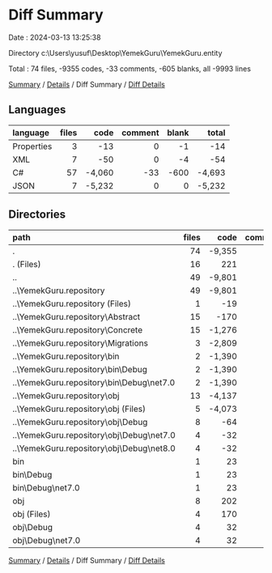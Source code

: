 # Diff Summary

Date : 2024-03-13 13:25:38

Directory c:\\Users\\yusuf\\Desktop\\YemekGuru\\YemekGuru.entity

Total : 74 files,  -9355 codes, -33 comments, -605 blanks, all -9993 lines

[Summary](results.md) / [Details](details.md) / Diff Summary / [Diff Details](diff-details.md)

## Languages
| language | files | code | comment | blank | total |
| :--- | ---: | ---: | ---: | ---: | ---: |
| Properties | 3 | -13 | 0 | -1 | -14 |
| XML | 7 | -50 | 0 | -4 | -54 |
| C# | 57 | -4,060 | -33 | -600 | -4,693 |
| JSON | 7 | -5,232 | 0 | 0 | -5,232 |

## Directories
| path | files | code | comment | blank | total |
| :--- | ---: | ---: | ---: | ---: | ---: |
| . | 74 | -9,355 | -33 | -605 | -9,993 |
| . (Files) | 16 | 221 | 0 | 25 | 246 |
| .. | 49 | -9,801 | -44 | -638 | -10,483 |
| ..\\YemekGuru.repository | 49 | -9,801 | -44 | -638 | -10,483 |
| ..\\YemekGuru.repository (Files) | 1 | -19 | 0 | -5 | -24 |
| ..\\YemekGuru.repository\\Abstract | 15 | -170 | -14 | -45 | -229 |
| ..\\YemekGuru.repository\\Concrete | 15 | -1,276 | -2 | -140 | -1,418 |
| ..\\YemekGuru.repository\\Migrations | 3 | -2,809 | -6 | -431 | -3,246 |
| ..\\YemekGuru.repository\\bin | 2 | -1,390 | 0 | 0 | -1,390 |
| ..\\YemekGuru.repository\\bin\\Debug | 2 | -1,390 | 0 | 0 | -1,390 |
| ..\\YemekGuru.repository\\bin\\Debug\\net7.0 | 2 | -1,390 | 0 | 0 | -1,390 |
| ..\\YemekGuru.repository\\obj | 13 | -4,137 | -22 | -17 | -4,176 |
| ..\\YemekGuru.repository\\obj (Files) | 5 | -4,073 | 0 | -1 | -4,074 |
| ..\\YemekGuru.repository\\obj\\Debug | 8 | -64 | -22 | -16 | -102 |
| ..\\YemekGuru.repository\\obj\\Debug\\net7.0 | 4 | -32 | -11 | -8 | -51 |
| ..\\YemekGuru.repository\\obj\\Debug\\net8.0 | 4 | -32 | -11 | -8 | -51 |
| bin | 1 | 23 | 0 | 0 | 23 |
| bin\\Debug | 1 | 23 | 0 | 0 | 23 |
| bin\\Debug\\net7.0 | 1 | 23 | 0 | 0 | 23 |
| obj | 8 | 202 | 11 | 8 | 221 |
| obj (Files) | 4 | 170 | 0 | 0 | 170 |
| obj\\Debug | 4 | 32 | 11 | 8 | 51 |
| obj\\Debug\\net7.0 | 4 | 32 | 11 | 8 | 51 |

[Summary](results.md) / [Details](details.md) / Diff Summary / [Diff Details](diff-details.md)